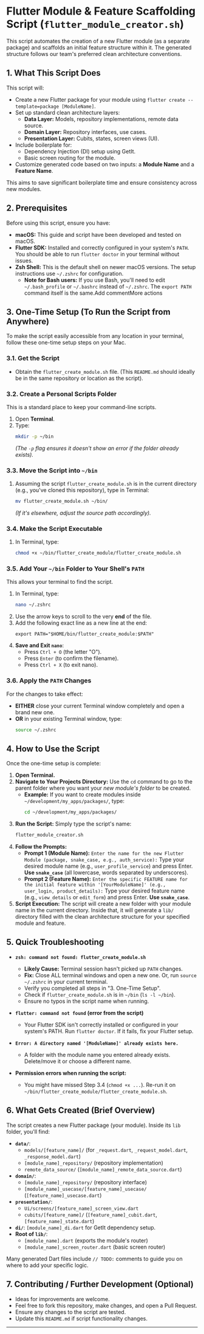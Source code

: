 # Flutter Module & Feature Scaffolding Script (`flutter_module_creator.sh`)

This script automates the creation of a new Flutter module (as a separate package) and scaffolds an initial feature structure within it. The generated structure follows our team's preferred clean architecture conventions.

## 1. What This Script Does

This script will:
* Create a new Flutter package for your module using `flutter create --template=package [ModuleName]`.
* Set up standard clean architecture layers:
    * **Data Layer:** Models, repository implementations, remote data source.
    * **Domain Layer:** Repository interfaces, use cases.
    * **Presentation Layer:** Cubits, states, screen views (UI).
* Include boilerplate for:
    * Dependency Injection (DI) setup using GetIt.
    * Basic screen routing for the module.
* Customize generated code based on two inputs: a **Module Name** and a **Feature Name**.

This aims to save significant boilerplate time and ensure consistency across new modules.

## 2. Prerequisites

Before using this script, ensure you have:

* **macOS:** This guide and script have been developed and tested on macOS.
* **Flutter SDK:** Installed and correctly configured in your system's `PATH`. You should be able to run `flutter doctor` in your terminal without issues.
* **Zsh Shell:** This is the default shell on newer macOS versions. The setup instructions use `~/.zshrc` for configuration.
    * **Note for Bash users:** If you use Bash, you'll need to edit `~/.bash_profile` or `~/.bashrc` instead of `~/.zshrc`. The `export PATH` command itself is the same.Add commentMore actions

## 3. One-Time Setup (To Run the Script from Anywhere)

To make the script easily accessible from any location in your terminal, follow these one-time setup steps on your Mac.

### 3.1. Get the Script
* Obtain the `flutter_create_module.sh` file. (This `README.md` should ideally be in the same repository or location as the script).

### 3.2. Create a Personal Scripts Folder
This is a standard place to keep your command-line scripts.
1.  Open **Terminal**.
2.  Type:
    ```bash
    mkdir -p ~/bin
    ```
    *(The `-p` flag ensures it doesn't show an error if the folder already exists).*

### 3.3. Move the Script into `~/bin`
1.  Assuming the script `flutter_create_module.sh` is in the current directory (e.g., you've cloned this repository), type in Terminal:
    ```bash
    mv flutter_create_module.sh ~/bin/
    ```
    *(If it's elsewhere, adjust the source path accordingly).*

### 3.4. Make the Script Executable
1.  In Terminal, type:
    ```bash
    chmod +x ~/bin/flutter_create_module/flutter_create_module.sh
    ```

### 3.5. Add Your `~/bin` Folder to Your Shell's `PATH`
This allows your terminal to find the script.
1.  In Terminal, type:
    ```bash
    nano ~/.zshrc
    ```
2.  Use the arrow keys to scroll to the very **end** of the file.
3.  Add the following exact line as a new line at the end:
    ```
    export PATH="$HOME/bin/flutter_create_module:$PATH"
    ```
4.  **Save and Exit `nano`**:
    * Press `Ctrl + O` (the letter "O").
    * Press `Enter` (to confirm the filename).
    * Press `Ctrl + X` (to exit nano).

### 3.6. Apply the `PATH` Changes
For the changes to take effect:
* **EITHER** close your current Terminal window completely and open a brand new one.
* **OR** in your existing Terminal window, type:
    ```bash
    source ~/.zshrc
    ```

## 4. How to Use the Script

Once the one-time setup is complete:

1.  **Open Terminal.**
2.  **Navigate to Your Projects Directory:**
    Use the `cd` command to go to the parent folder where you want your *new module's folder* to be created.
    * **Example:** If you want to create modules inside `~/development/my_apps/packages/`, type:
        ```bash
        cd ~/development/my_apps/packages/
        ```
3.  **Run the Script:**
    Simply type the script's name:
    ```bash
    flutter_module_creator.sh
    ```
4.  **Follow the Prompts:**
    * **Prompt 1 (Module Name):**
        `Enter the name for the new Flutter Module (package, snake_case, e.g., auth_service):`
        Type your desired module name (e.g., `user_profile_service`) and press Enter. **Use `snake_case`** (all lowercase, words separated by underscores).
    * **Prompt 2 (Feature Name):**
        `Enter the specific FEATURE name for the initial feature within '[YourModuleName]' (e.g., user_login, product_details):`
        Type your desired feature name (e.g., `view_details` or `edit_form`) and press Enter. **Use `snake_case`**.
5.  **Script Execution:**
    The script will create a new folder with your module name in the current directory. Inside that, it will generate a `lib/` directory filled with the clean architecture structure for your specified module and feature.

## 5. Quick Troubleshooting

* **`zsh: command not found: flutter_create_module.sh`**
    * **Likely Cause:** Terminal session hasn't picked up `PATH` changes.
    * **Fix:** Close ALL terminal windows and open a new one. Or, run `source ~/.zshrc` in your current terminal.
    * Verify you completed all steps in "3. One-Time Setup".
    * Check if `flutter_create_module.sh` is in `~/bin` (`ls -l ~/bin`).
    * Ensure no typos in the script name when running.

* **`flutter: command not found` (error from the script)**
    * Your Flutter SDK isn't correctly installed or configured in your system's PATH. Run `flutter doctor`. If it fails, fix your Flutter setup.

* **`Error: A directory named '[ModuleName]' already exists here.`**
    * A folder with the module name you entered already exists. Delete/move it or choose a different name.

* **Permission errors when running the script:**
    * You might have missed Step 3.4 (`chmod +x ...`). Re-run it on `~/bin/flutter_create_module/flutter_create_module.sh`.

## 6. What Gets Created (Brief Overview)

The script creates a new Flutter package (your module). Inside its `lib` folder, you'll find:
* **`data/`**:
    * `models/[feature_name]/` (for `_request.dart`, `_request_model.dart`, `_response_model.dart`)
    * `[module_name]_repository/` (repository implementation)
    * `remote_data_source/` (`[module_name]_remote_data_source.dart`)
* **`domain/`**:
    * `[module_name]_repository/` (repository interface)
    * `[module_name]_usecase/[feature_name]_usecase/` (`[feature_name]_usecase.dart`)
* **`presentation/`**:
    * `Ui/screens/[feature_name]_screen_view.dart`
    * `cubits/[feature_name]/` (`[feature_name]_cubit.dart`, `[feature_name]_state.dart`)
* **`di/`**: `[module_name]_di.dart` for GetIt dependency setup.
* **Root of `lib/`**:
    * `[module_name].dart` (exports the module's router)
    * `[module_name]_screen_router.dart` (basic screen router)

Many generated Dart files include `// TODO:` comments to guide you on where to add your specific logic.

## 7. Contributing / Further Development (Optional)

* Ideas for improvements are welcome.
* Feel free to fork this repository, make changes, and open a Pull Request.
* Ensure any changes to the script are tested.
* Update this `README.md` if script functionality changes.

---
